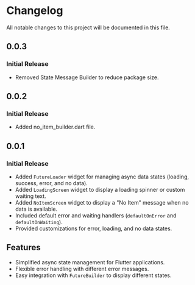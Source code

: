 # Changelog

All notable changes to this project will be documented in this file.

## 0.0.3
### Initial Release
- Removed State Message Builder to reduce package size.

## 0.0.2
### Initial Release
- Added no_item_builder.dart file.


## 0.0.1
### Initial Release
- Added `FutureLoader` widget for managing async data states (loading, success, error, and no data).
- Added `LoadingScreen` widget to display a loading spinner or custom waiting text.
- Added `NoItemScreen` widget to display a "No Item" message when no data is available.
- Included default error and waiting handlers (`defaultOnError` and `defaultOnWaiting`).
- Provided customizations for error, loading, and no data states.

## Features
- Simplified async state management for Flutter applications.
- Flexible error handling with different error messages.
- Easy integration with `FutureBuilder` to display different states.
